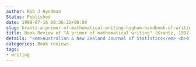 ```yaml
---
author: Rob J Hyndman
Status: Published
date: 1999-07-16 00:36:22+00:00
slug: krantz-a-primer-of-mathematical-writing-higham-handbook-of-writing-for-the-mathematical-sciences
title: Book Review of "A primer of mathematical writing" (Krantz, 1997) and "Handbook of writing for the mathematical sciences" (Higham, 1998)
details: "<em>Australian & New Zealand Journal of Statistics</em> <b>41</b>(2), 252-253"
categories: Book reviews
tags:
- writing
---
```

